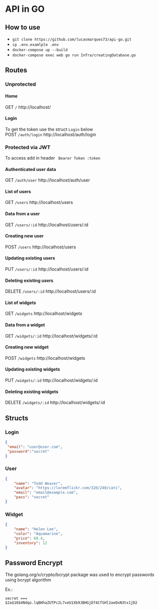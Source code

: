 # API in GO

## How to use

- `git clone https://github.com/lucasmarques73/api-go.git`
- `cp .env.examlple .env`
- `docker-compose up --build`
- `docker-compose exec web go run Infra/creatingDatabase.go`

## Routes

### Unprotected

#### Home
GET `/` http://localhost/
#### Login
To get the token use the struct `Login` below  
POST `/auth/login` http://localhost/auth/login

### Protected via JWT

To access add in header
` Bearer Token :token`

#### Authenticated user data
GET `/auth/user` http://localhost/auth/user

#### List of users
GET `/users` http://localhost/users

#### Data from a user
GET `/users/:id` http://localhost/users/:id

#### Creating new user
POST `/users` http://localhost/users

#### Updating existing users
PUT `/users/:id` http://localhost/users/:id

#### Deleting existing users
DELETE `/users/:id` http://localhost/users/:id

#### List of widgets
GET `/widgets` http://localhost/widgets

#### Data from a widget
GET `/widgets/:id` http://localhost/widgets/:id

#### Creating new widget
POST `/widgets` http://localhost/widgets

#### Updating existing widgets
PUT `/widgets/:id` http://localhost/widgets/:id

#### Deleting existing widgets
DELETE `/widgets/:id` http://localhost/widgets/:id

## Structs

### Login
```JSON
{
 "email": "user@user.com",
 "password":"secret"
}
```

### User

```JSON
{
    "name": "Todd Weaver",
    "avatar": "https://loremflickr.com/320/240/cats",
    "email": "email@example.com",
    "pass": "secret"
}
```

### Widget
```JSON
{
    "name": "Helen Lee",
    "color": "Aquamarine",
    "price": 60.4,
    "inventory": 12
}
```

## Password Encrypt

The golang.org/x/crypto/bcrypt package was used to encrypt passwords using bcrypt algorithm

Ex.:
```
secret === $2a$10$4Ndqo.lqBHhaZUTPc2L7veU1Xb9JBHGjD74CfSHl2aeOxN3tx1jD2